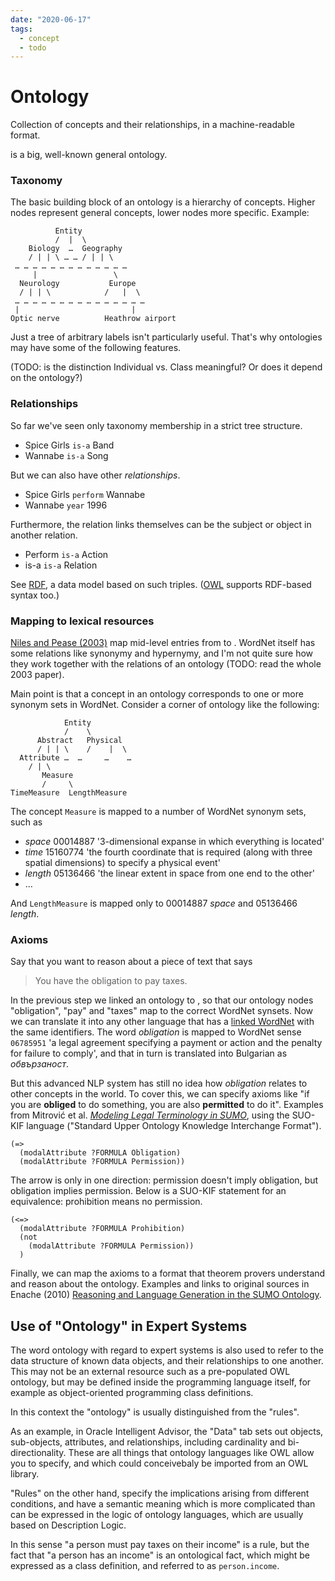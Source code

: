 ```yaml
---
date: "2020-06-17"
tags:
  - concept
  - todo
---
```


# Ontology

Collection of concepts and their relationships, in a machine-readable format.

<sumo> is a big, well-known general ontology.

### Taxonomy

The basic building block of an ontology is a hierarchy of concepts. Higher nodes represent general concepts, lower nodes more specific. Example:

              Entity
              /  |  \
        Biology  …  Geography
        / | | \ … … / | | \
     … … … … … … … … … … … … …
         |                 \
      Neurology           Europe
      / | | \            /   |  \
     … … … … … … … … … … … … … … …
     |                         |
    Optic nerve          Heathrow airport


Just a tree of arbitrary labels isn't particularly useful. That's why ontologies may have some of the following features.

(TODO: is the distinction Individual vs. Class meaningful? Or does it depend on the ontology?)

### Relationships

So far we've seen only taxonomy membership in a strict tree structure.
* Spice Girls `is-a` Band
* Wannabe `is-a` Song

But we can also have other _relationships_.
* Spice Girls `perform` Wannabe
* Wannabe `year` 1996

Furthermore, the relation links themselves can be the subject or object in another relation.
* Perform `is-a` Action
* is-a `is-a` Relation

See [RDF](https://en.wikipedia.org/wiki/Resource_Description_Framework), a data model based on such triples. ([OWL](https://en.wikipedia.org/wiki/Web_Ontology_Language) supports RDF-based syntax too.)


### Mapping to lexical resources

[Niles and Pease (2003)](http://www.adampease.org/professional/Niles-IKE.pdf) map mid-level entries from <sumo> to <wordnet>. WordNet itself has some relations like synonymy and hypernymy, and I'm not quite sure how they work together with the relations of an ontology (TODO: read the whole 2003 paper).

Main point is that a concept in an ontology corresponds to one or more synonym sets in WordNet. Consider a corner of ontology like the following:

                Entity
                /    \
          Abstract   Physical
          / | | \    /    |  \
      Attribute …  …     …    …
        / | \
           Measure
           /     \
    TimeMeasure  LengthMeasure


The concept `Measure` is mapped to a number of WordNet synonym sets, such as
* _space_ 00014887 '3-dimensional expanse in which everything is located'
* _time_ 15160774	'the fourth coordinate that is required (along with three spatial dimensions) to specify a physical event'
* _length_ 05136466 'the linear extent in space from one end to the other'
* …

And `LengthMeasure` is mapped only to 00014887 _space_ and 05136466 _length_.

### Axioms
Say that you want to reason about a piece of text that says

> You have the obligation to pay taxes.

In the previous step we linked an ontology to <wordnet>, so that our ontology nodes "obligation", "pay" and "taxes" map to the correct WordNet synsets. Now we can translate it into any other language that has a [linked WordNet](https://github.com/GrammaticalFramework/gf-wordnet#readme) with the same identifiers. The word _obligation_ is mapped to WordNet sense `06785951` 'a legal agreement specifying a payment or action and the penalty for failure to comply', and that in turn is translated into Bulgarian as _обвързаност_.

But this advanced NLP system has still no idea how _obligation_ relates to other concepts in the world. To cover this, we can specify axioms like "if you are __obliged__ to do something, you are also __permitted__ to do it".
Examples from Mitrović et al. _[Modeling Legal Terminology in SUMO](https://www.researchgate.net/publication/338937692_Modeling_Legal_Terminology_in_SUMO)_, using the SUO-KIF language ("Standard Upper Ontology Knowledge Interchange Format").

    (=>
      (modalAttribute ?FORMULA Obligation)
      (modalAttribute ?FORMULA Permission))


The arrow is only in one direction: permission doesn't imply obligation, but obligation implies permission. Below is a SUO-KIF statement for an equivalence: prohibition means no permission.

    (<=>
      (modalAttribute ?FORMULA Prohibition)
      (not
        (modalAttribute ?FORMULA Permission))
      )

Finally, we can map the axioms to a format that theorem provers understand and reason about the ontology. Examples and links to original sources in Enache (2010) [Reasoning and Language Generation in the SUMO Ontology](http://publications.lib.chalmers.se/records/fulltext/116606.pdf).


## Use of "Ontology" in Expert Systems

The word ontology with regard to expert systems is also used to refer to the data structure of known data objects, and their relationships to one another. This may not be an external resource such as a pre-populated OWL ontology, but may be defined inside the programming language itself, for example as object-oriented programming class definitions.

In this context the "ontology" is usually distinguished from the "rules".

As an example, in Oracle Intelligent Advisor, the "Data" tab sets out objects, sub-objects, attributes, and relationships, including cardinality and bi-directionality. These are all things that ontology languages like OWL allow you to specify, and which could conceivebaly be imported from an OWL library.

"Rules" on the other hand, specify the implications arising from different conditions, and have a semantic meaning which is more complicated than can be expressed in the logic of ontology languages, which are usually based on Description Logic.

In this sense "a person must pay taxes on their income" is a rule, but the fact that "a person has an income" is an ontological fact, which might be expressed as a class definition, and referred to as `person.income`.
